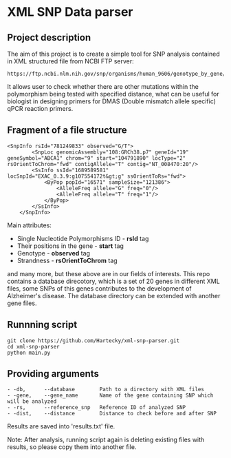 # XML SNP Data parser

## Project description

The aim of this project is to create a simple tool for SNP analysis contained in XML structured file from NCBI FTP server:
```
https://ftp.ncbi.nlm.nih.gov/snp/organisms/human_9606/genotype_by_gene/
```

It allows user to check whether there are other mutations within the polymorphism being tested with specified distance, what can be useful for biologist in designing primers for DMAS (Double mismatch allele specific) qPCR reaction primers.

## Fragment of a file structure

```
<SnpInfo rsId="781249833" observed="G/T">
        <SnpLoc genomicAssembly="108:GRCh38.p7" geneId="19" geneSymbol="ABCA1" chrom="9" start="104791890" locType="2" rsOrientToChrom="fwd" contigAllele="T" contig="NT_008470:20"/>
        <SsInfo ssId="1689589581" locSnpId="EXAC_0.3.9:g107554172t&gt;g" ssOrientToRs="fwd">
            <ByPop popId="16571" sampleSize="121386">
                <AlleleFreq allele="G" freq="0"/>
                <AlleleFreq allele="T" freq="1"/>
            </ByPop>
        </SsInfo>
    </SnpInfo>
```

Main attributes:

- Single Nucleotide Polymorphisms ID - __rsId__ tag
- Their positions in the gene - __start__ tag
- Genotype - __observed__ tag
- Strandness - __rsOrientToChrom__ tag

and many more, but these above are in our fields of interests.
This repo contains a database direcotory, which is a set of 20 genes in different XML files, some SNPs of this genes contributes to the development of Alzheimer's disease. The database directory can be extended with another gene files.

## Runnning script

```
git clone https://github.com/Hartecky/xml-snp-parser.git
cd xml-snp-parser
python main.py 
```

## Providing arguments
```
- -db,      --database        Path to a directory with XML files
- -gene,    --gene_name       Name of the gene containing SNP which will be analyzed
- -rs,      --reference_snp   Reference ID of analyzed SNP
- -dist,    --distance        Distance to check before and after SNP
```

Results are saved into 'results.txt' file.

Note: After analysis, running script again is deleting existing files with results, so please copy them into another file.
